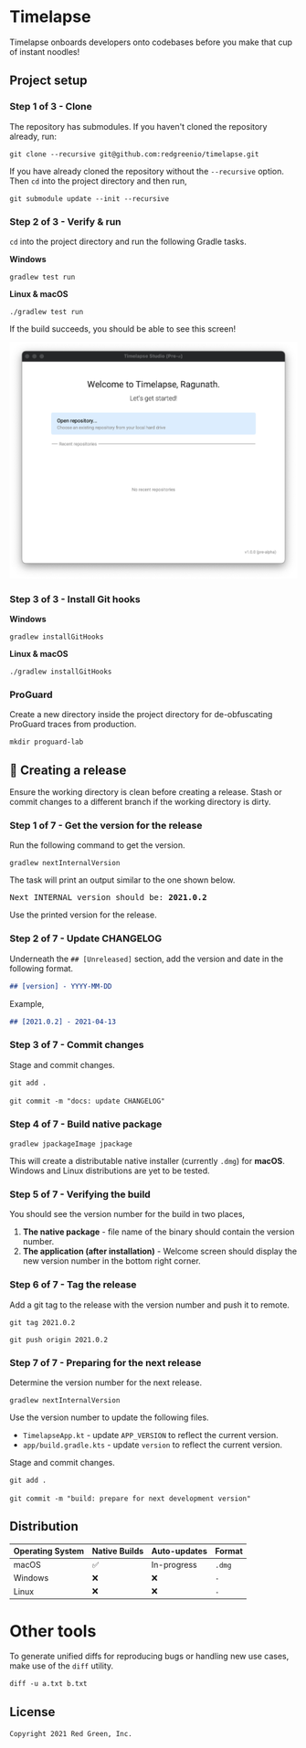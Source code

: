 # Timelapse

Timelapse onboards developers onto codebases before you make that cup of instant noodles!

## Project setup

### Step 1 of 3 - Clone

The repository has submodules. If you haven't cloned the repository already, run:

```shell
git clone --recursive git@github.com:redgreenio/timelapse.git
```

If you have already cloned the repository without the `--recursive` option. Then `cd` into the project directory and
then run,

```shell
git submodule update --init --recursive
```

### Step 2 of 3 - Verify & run

`cd` into the project directory and run the following Gradle tasks.

**Windows**

```shell
gradlew test run
```

**Linux & macOS**

```shell
./gradlew test run
```

If the build succeeds, you should be able to see this screen!

![Verified](docs/images/verified.png)

### Step 3 of 3 - Install Git hooks

**Windows**

```shell
gradlew installGitHooks
```

**Linux & macOS**

```shell
./gradlew installGitHooks
```

### ProGuard

Create a new directory inside the project directory for de-obfuscating ProGuard traces from production.

```shell
mkdir proguard-lab
```

## 🚀 Creating a release

Ensure the working directory is clean before creating a release. Stash or commit changes to a different branch if the working directory is dirty.

### Step 1 of 7 - Get the version for the release

Run the following command to get the version.

```shell
gradlew nextInternalVersion
```

The task will print an output similar to the one shown below.

<pre>
Next INTERNAL version should be: <b>2021.0.2</b>
</pre>

Use the printed version for the release.

### Step 2 of 7 - Update CHANGELOG

Underneath the `## [Unreleased]` section, add the version and date in the following format.

```md
## [version] - YYYY-MM-DD
```

Example,
```md
## [2021.0.2] - 2021-04-13
```

### Step 3 of 7 - Commit changes

Stage and commit changes.

```shell
git add .

git commit -m "docs: update CHANGELOG"
```

### Step 4 of 7 - Build native package

```shell
gradlew jpackageImage jpackage
```

This will create a distributable native installer (currently `.dmg`) for **macOS**. Windows and Linux distributions are
yet to be tested.

### Step 5 of 7 - Verifying the build

You should see the version number for the build in two places,
1. **The native package** - file name of the binary should contain the version number.
2. **The application (after installation)** - Welcome screen should display the new version number in the bottom right corner.

### Step 6 of 7 - Tag the release

Add a git tag to the release with the version number and push it to remote.

```shell
git tag 2021.0.2
```

```shell
git push origin 2021.0.2
```

### Step 7 of 7 - Preparing for the next release

Determine the version number for the next release.

```shell
gradlew nextInternalVersion
```

Use the version number to update the following files.

- `TimelapseApp.kt` - update `APP_VERSION` to reflect the current version.
- `app/build.gradle.kts` - update `version` to reflect the current version.

Stage and commit changes.

```shell
git add .

git commit -m "build: prepare for next development version"
```

## Distribution

| Operating System | Native Builds | Auto-updates |   Format  |
|------------------|---------------|--------------|-----------|
| macOS            | ✅            | In-progress  | `.dmg`    |
| Windows          | ❌            | ❌           | `-`       |
| Linux            | ❌            | ❌           | `-`       |

# Other tools

To generate unified diffs for reproducing bugs or handling new use cases, make use of the `diff` utility.

```shell
diff -u a.txt b.txt
```

## License

```
Copyright 2021 Red Green, Inc.
```
